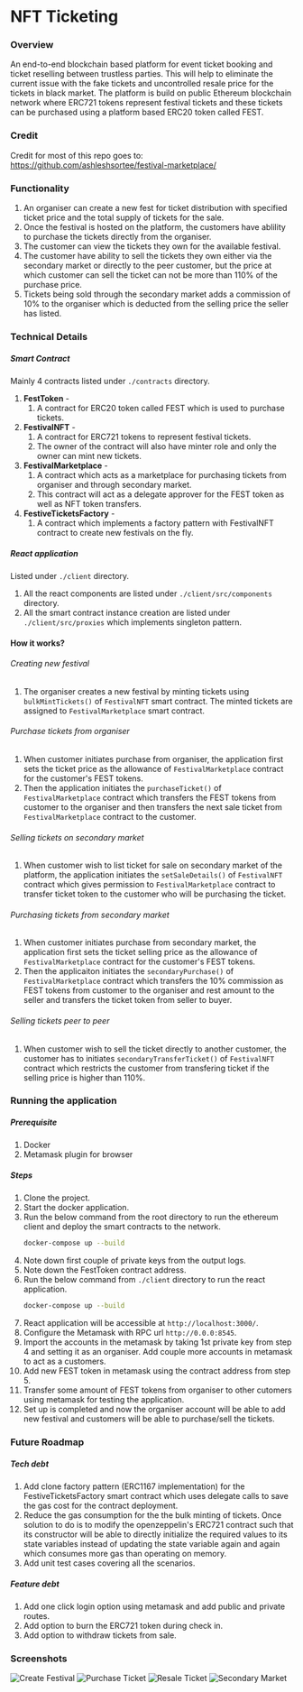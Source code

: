 # NFT Ticketing

### Overview 
An end-to-end blockchain based platform for event ticket booking and ticket reselling between trustless parties. This will help to eliminate the current issue with the fake tickets and uncontrolled resale price for the tickets in black market. The platform is build on public Ethereum blockchain network where ERC721 tokens represent festival tickets and these tickets can be purchased using a platform based ERC20 token called FEST.


### Credit
Credit for most of this repo goes to: https://github.com/ashleshsortee/festival-marketplace/

### Functionality
1. An organiser can create a new fest for ticket distribution with specified ticket price and the total supply of tickets for the sale.
2. Once the festival is hosted on the platform, the customers have ablility to purchase the tickets directly from the organiser.
3. The customer can view the tickets they own for the available festival.
4. The customer have ability to sell the tickets they own either via the secondary market or directly to the peer customer, but the price at which customer can sell the ticket can not be more than 110% of the purchase price.
5. Tickets being sold through the secondary market adds a commission of 10% to the organiser which is deducted from the selling price the seller has listed.

### Technical Details
##### Smart Contract
Mainly 4 contracts listed under `./contracts` directory.
1. **FestToken** - 
    1. A contract for ERC20 token called FEST which is used to purchase tickets.
2. **FestivalNFT** - 
    1. A contract for ERC721 tokens to represent festival tickets.
    2. The owner of the contract will also have minter role and only the owner can mint new tickets.
3. **FestivalMarketplace** - 
    1. A contract which acts as a marketplace for purchasing tickets from organiser and through secondary market.
    2. This contract will act as a delegate approver for the FEST token as well as NFT token transfers.
4. **FestiveTicketsFactory** - 
    1. A contract which implements a factory pattern with FestivalNFT contract to create new festivals on the fly.

##### React application
Listed under `./client` directory.
1. All the react components are listed under `./client/src/components` directory.
2. All the smart contract instance creation are listed under `./client/src/proxies` which implements singleton pattern.

#### How it works?

###### Creating new festival
1. The organiser creates a new festival by minting tickets using `bulkMintTickets()` of `FestivalNFT` smart contract. The minted tickets are assigned to `FestivalMarketplace` smart contract.

###### Purchase tickets from organiser
1. When customer initiates purchase from organiser, the application first sets the ticket price as the allowance of `FestivalMarketplace` contract for the customer's FEST tokens. 
2. Then the application initiates the `purchaseTicket()` of `FestivalMarketplace` contract which transfers the FEST tokens from customer to the organiser and then transfers the next sale ticket from `FestivalMarketplace` contract to the customer.

###### Selling tickets on secondary market
1. When customer wish to list ticket for sale on secondary market of the platform, the application initiates the `setSaleDetails()` of `FestivalNFT` contract which gives permission to `FestivalMarketplace` contract to transfer ticket token to the customer who will be purchasing the ticket.

###### Purchasing tickets from secondary market
1. When customer initiates purchase from secondary market, the application first sets the ticket selling price as the allowance of `FestivalMarketplace` contract for the customer's FEST tokens. 
2. Then the applicaiton initiates the `secondaryPurchase()` of `FestivalMarketplace` contract which transfers the 10% commission as FEST tokens from customer to the organiser and rest amount to the seller and transfers the ticket token from seller to buyer.

###### Selling tickets peer to peer
1. When customer wish to sell the ticket directly to another customer, the customer has to initiates `secondaryTransferTicket()` of `FestivalNFT` contract which restricts the customer from transfering ticket if the selling price is higher than 110%.

### Running the application
##### Prerequisite
1. Docker
2. Metamask plugin for browser

##### Steps
1. Clone the project.
2. Start the docker application.
3. Run the below command from the root directory to run the ethereum client and deploy the smart contracts to the network.
    ```sh
    docker-compose up --build
    ```
4. Note down first couple of private keys from the output logs.
5. Note down the FestToken contract address.
4. Run the below command from `./client` directory to run the react application.
    ```sh
    docker-compose up --build
    ```
5. React application will be accessible at `http://localhost:3000/`.
6. Configure the Metamask with RPC url `http://0.0.0:8545`.
7. Import the accounts in the metamask by taking 1st private key from step 4 and setting it as an organiser. Add couple more accounts in metamask to act as a customers.
8. Add new FEST token in metamask using the contract address from step 5.
9. Transfer some amount of FEST tokens from organiser to other cutomers using metamask for testing the application.
10. Set up is completed and now the organiser account will be able to add new festival and customers will be able to purchase/sell the tickets.

### Future Roadmap
##### Tech debt
1. Add clone factory pattern (ERC1167 implementation) for the FestiveTicketsFactory smart contract which uses delegate calls to save the gas cost for the contract deployment.
2. Reduce the gas consumption for the the bulk minting of tickets. Once solution to do is to modify the openzeppelin's ERC721 contract such that its constructor will be able to directly initialize the required values to its state variables instead of updating the state variable again and again which consumes more gas than operating on memory.
3. Add unit test cases covering all the scenarios.

##### Feature debt
1. Add one click login option using metamask and add public and private routes.
2. Add option to burn the ERC721 token during check in.
3. Add option to withdraw tickets from sale.

### Screenshots

![Create Festival](./screenshots/create-festival.png)
![Purchase Ticket](./screenshots/purchase-ticket.png)
![Resale Ticket](./screenshots/resale-error.png)
![Secondary Market](./screenshots/secondary-market.png)
